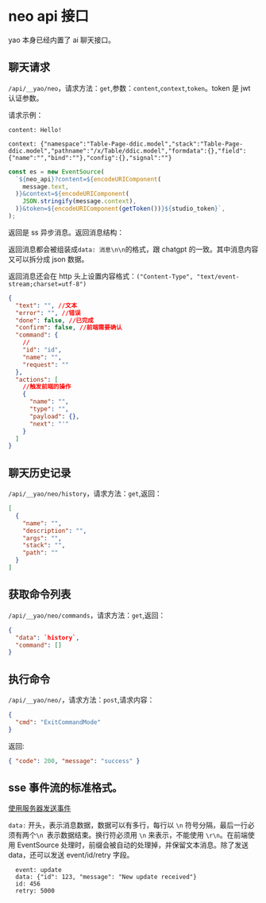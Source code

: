 # neo api 接口

yao 本身已经内置了 ai 聊天接口。

## 聊天请求

`/api/__yao/neo`，请求方法：`get`,参数：`content`,`context`,`token`。token 是 jwt 认证参数。

请求示例：

```text
content: Hello!

context: {"namespace":"Table-Page-ddic.model","stack":"Table-Page-ddic.model","pathname":"/x/Table/ddic.model","formdata":{},"field":{"name":"","bind":""},"config":{},"signal":""}
```

```js
const es = new EventSource(
  `${neo_api}?content=${encodeURIComponent(
    message.text,
  )}&context=${encodeURIComponent(
    JSON.stringify(message.context),
  )}&token=${encodeURIComponent(getToken())}${studio_token}`,
);
```

返回是 ss 异步消息。返回消息结构：

返回消息都会被组装成`data: 消息\n\n`的格式，跟 chatgpt 的一致。其中消息内容又可以拆分成 json 数据。

返回消息还会在 http 头上设置内容格式：`("Content-Type", "text/event-stream;charset=utf-8")`

```json
{
  "text": "", //文本
  "error": "", //错误
  "done": false, //已完成
  "confirm": false, //前端需要确认
  "command": {
    //
    "id": "id",
    "name": "",
    "request": ""
  },
  "actions": [
    //触发前端的操作
    {
      "name": "",
      "type": "",
      "payload": {},
      "next": "'"
    }
  ]
}
```

## 聊天历史记录

`/api/__yao/neo/history`，请求方法：`get`,返回：

```json
[
  {
    "name": "",
    "description": "",
    "args": "",
    "stack": "",
    "path": ""
  }
]
```

## 获取命令列表

`/api/__yao/neo/commands`，请求方法：`get`,返回：

```json
{
  "data": `history`,
  "command": []
}
```

## 执行命令

`/api/__yao/neo/`，请求方法：`post`,请求内容：

```json
{
  "cmd": "ExitCommandMode"
}
```

返回:

```json
{ "code": 200, "message": "success" }
```

## sse 事件流的标准格式。

[使用服务器发送事件](https://developer.mozilla.org/zh-CN/docs/Web/API/Server-sent_events/Using_server-sent_events#%E4%BA%8B%E4%BB%B6%E6%B5%81%E6%A0%BC%E5%BC%8F)

`data:` 开头，表示消息数据，数据可以有多行，每行以 `\n` 符号分隔，最后一行必须有两个`\n `表示数据结束。换行符必须用 `\n` 来表示，不能使用 `\r\n`。在前端使用 EventSource 处理时，前缀会被自动的处理掉，并保留文本消息。除了发送 data，还可以发送 event/id/retry 字段。

```text
  event: update
  data: {"id": 123, "message": "New update received"}
  id: 456
  retry: 5000
```

